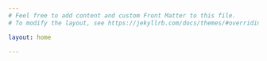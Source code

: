 ```yaml
---
# Feel free to add content and custom Front Matter to this file.
# To modify the layout, see https://jekyllrb.com/docs/themes/#overriding-theme-defaults

layout: home

--- 
```

